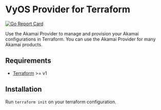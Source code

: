 VyOS Provider for Terraform
==================

<!-- ![Build Status](https://github.com/thomasfinstad/terraform-provider-vyos-rolling/actions/workflows/XYZ.yml/badge.svg) -->
[![Go Report Card](https://goreportcard.com/badge/github.com/thomasfinstad/terraform-provider-vyos)](https://goreportcard.com/report/github.com/thomasfinstad/terraform-provider-vyos)
<!-- ![GitHub release](https://img.shields.io/github/v/release/thomasfinstad/terraform-provider-vyos-rolling) -->

Use the Akamai Provider to manage and provision your Akamai configurations in Terraform. You can use the Akamai Provider for many Akamai products.

## Requirements

- [Terraform](https://www.terraform.io/downloads.html) >= v1

## Installation

Run `terraform init` on your terraform configuration.
